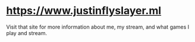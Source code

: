 # https://www.justinflyslayer.ml
Visit that site for more information about me, my stream, and what games I play and stream.
